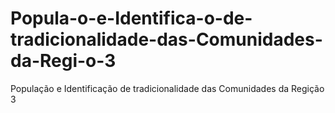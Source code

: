 # Popula-o-e-Identifica-o-de-tradicionalidade-das-Comunidades-da-Regi-o-3
População e Identificação de tradicionalidade das Comunidades da Regição 3
